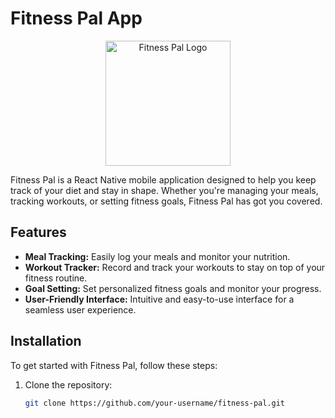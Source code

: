 
# Fitness Pal App

<p align="center">
  <img src="app_logo.png" alt="Fitness Pal Logo" width="200"/>
</p>

Fitness Pal is a React Native mobile application designed to help you keep track of your diet and stay in shape. Whether you're managing your meals, tracking workouts, or setting fitness goals, Fitness Pal has got you covered.

## Features

- **Meal Tracking:** Easily log your meals and monitor your nutrition.
- **Workout Tracker:** Record and track your workouts to stay on top of your fitness routine.
- **Goal Setting:** Set personalized fitness goals and monitor your progress.
- **User-Friendly Interface:** Intuitive and easy-to-use interface for a seamless user experience.

## Installation

To get started with Fitness Pal, follow these steps:

1. Clone the repository:

   ```bash
   git clone https://github.com/your-username/fitness-pal.git
